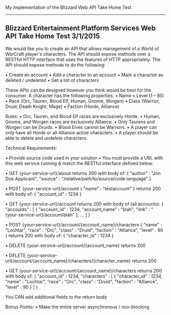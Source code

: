 My implementation of the Blizzard Web API Take Home Test

------------------------------
Blizzard Entertainment
Platform Services
Web API Take Home Test
3/1/2015
------------------------------

We would like you to create an API that allows management of a World of WarCraft player's characters. The API should expose methods over a RESTful HTTP interface that uses the features of HTTP appropriately.  The API should expose methods to do the following:

•         Create an account 
•         Add a character to an account
•         Mark a character as deleted / undeleted 
•         Get a list of characters


These APIs can be designed however you think would be best for the consumer.  A character has the following properties:
•         Name
•         Level (1 – 85)
•         Race (Orc, Tauren, Blood Elf, Human, Gnome, Worgen)
•         Class (Warrior, Druid, Death Knight, Mage)
•         Faction (Horde, Alliance)

Rules:
•         Orc, Tauren, and Blood Elf races are exclusively Horde.
•         Human, Gnome, and Worgen races are exclusively Alliance.
•         Only Taurens and Worgen can be Druids.
•         Blood Elves cannot be Warriors.
•         A player can only have all Horde or all Alliance active characters.
•         A player should be able to delete and undelete characters.

Technical Requirements:

•         Provide source code used in your solution
•         You must provide a URL with this web service running & match the RESTful interface defined below:

•         GET {your-service-url}/about
                 returns 200 with body of:
                 { "author" : "Jon Doe Applicant", "source" : "/relative/path/to/source/code.language" }

•         POST {your-service-url}/account
                  { "name" : "testaccount" }
                  returns 200 with body of:
                  { "account_id" : 1234 }


•         GET {your-service-url}/account
                  returns 200 with body of (all accounts):
                  { "accounts" : [ { "account_id" : 1234, "account_name" : "blah", "link" : "{your-service-url}/account/blah" }, ... ] }

•         POST {your-service-url}/account/{account_name}/characters
                  { "name" : "Lochtar", "race" : "Orc", "class" : "Druid", "faction" : "Alliance", "level" : 90 }
                  returns 200 with body of:
                  { "character_id" : 1234 }


•         DELETE {your-service-url}/account/{account_name}
                  returns 200

•         DELETE {your-service-url}/account/{account_name}/characters/{character_name}
                  returns 200

•         GET {your-service-url}/account/{account_name}/characters
                  returns 200 with body of:
                  { "account_id" : 1234, "characters" : [ { "character_id" : 1234, "name" : "Lochtar", "race" : "Orc", "class" : "Druid", "faction" : "Alliance", "level" : 90 } ] }

You CAN add additional fields to the return body


Bonus Points:
•         Make the entire server asynchronous / non-blocking
